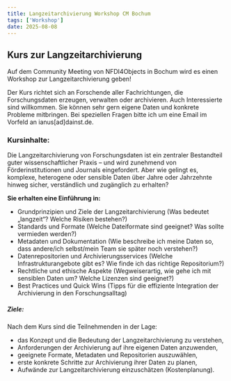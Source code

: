 ```yaml
---
title: Langzeitarchivierung Workshop CM Bochum
tags: ['Workshop']
date: 2025-08-08
---
```

## Kurs zur Langzeitarchivierung
Auf dem Community Meeting von NFDI4Objects in Bochum wird es einen Workshop zur Langzeitarchivierung geben! 

Der Kurs richtet sich an Forschende aller Fachrichtungen, die Forschungsdaten erzeugen, verwalten oder archivieren. Auch Interessierte sind willkommen. Sie können sehr gern eigene Daten und konkrete Probleme mitbringen. Bei speziellen Fragen bitte ich um eine Email im Vorfeld an ianus[ad]dainst.de.

### Kursinhalte:
Die Langzeitarchivierung von Forschungsdaten ist ein zentraler Bestandteil guter wissenschaftlicher Praxis – und wird zunehmend von Förderinstitutionen und Journals eingefordert. Aber wie gelingt es, komplexe, heterogene oder sensible Daten über Jahre oder Jahrzehnte hinweg sicher, verständlich und zugänglich zu erhalten?

**Sie erhalten eine Einführung in:**

- Grundprinzipien und Ziele der Langzeitarchivierung
(Was bedeutet „langzeit“? Welche Risiken bestehen?)
- Standards und Formate
(Welche Dateiformate sind geeignet? Was sollte vermieden werden?)
- Metadaten und Dokumentation
(Wie beschreibe ich meine Daten so, dass andere/ich selbst/mein Team sie später noch verstehen?)
- Datenrepositorien und Archivierungsservices
(Welche Infrastrukturangebote gibt es? Wie finde ich das richtige Repositorium?)
- Rechtliche und ethische Aspekte 
(Wegweiserartig, wie gehe ich mit sensiblen Daten um? Welche Lizenzen sind geeignet?)
- Best Practices und Quick Wins
(Tipps für die effiziente Integration der Archivierung in den Forschungsalltag)

##### Ziele:
Nach dem Kurs sind die Teilnehmenden in der Lage:
- das Konzept und die Bedeutung der Langzeitarchivierung zu verstehen,
- Anforderungen der Archivierung auf ihre eigenen Daten anzuwenden,
- geeignete Formate, Metadaten und Repositorien auszuwählen,
- erste konkrete Schritte zur Archivierung ihrer Daten zu planen,
- Aufwände zur Langzeitarchivierung einzuschätzen (Kostenplanung).

